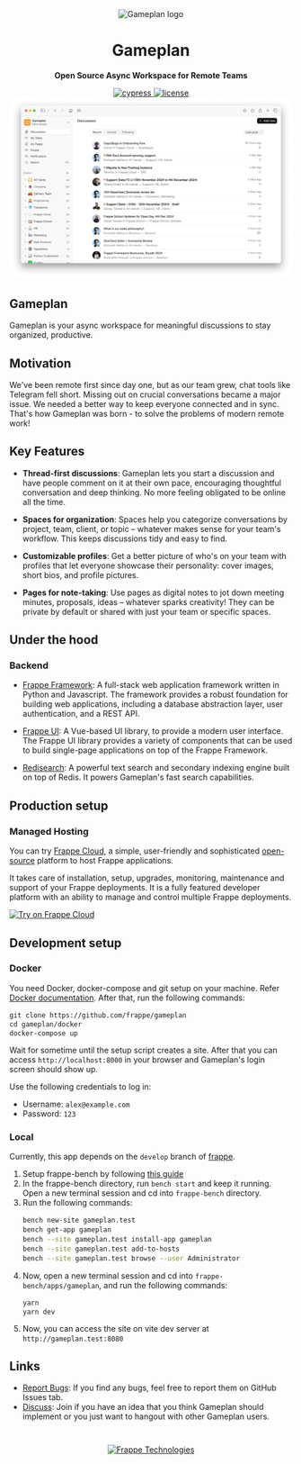 <div align="center" markdown="1">

<img src="./frontend/public/gameplan-logo.svg" alt="Gameplan logo" width="100" />
<h1>Gameplan</h1>

**Open Source Async Workspace for Remote Teams**

<a href="https://dashboard.cypress.io/projects/y2q697/runs">
    <img alt="cypress" src="https://img.shields.io/endpoint?url=https://dashboard.cypress.io/badge/simple/y2q697/main&style=flat&logo=cypress">
</a>
<a href="https://github.com/frappe/gameplan/blob/main/LICENSE">
    <img alt="license" src="https://img.shields.io/badge/license-AGPLv3-blue">
</a>

</div>

<div>
    <picture>
        <source media="(prefers-color-scheme: dark)" srcset=".github/assets/gameplan-hero-dark.png">
        <img width="1402" alt="Gameplan Homescreen Screenshot" src=".github/assets/gameplan-hero-light.png">
    </picture>
</div>

## Gameplan

Gameplan is your async workspace for meaningful discussions to stay organized, productive.

## Motivation
We've been remote first since day one, but as our team grew, chat tools like Telegram fell short. Missing out on crucial conversations became a major issue. We needed a better way to keep everyone connected and in sync. That's how Gameplan was born - to solve the problems of modern remote work!

## Key Features
- **Thread-first discussions**: Gameplan lets you start a discussion and have people comment on it at their own pace, encouraging thoughtful conversation and deep thinking. No more feeling obligated to be online all the time.

- **Spaces for organization**: Spaces help you categorize conversations by project, team, client, or topic – whatever makes sense for your team's workflow. This keeps discussions tidy and easy to find.

- **Customizable profiles**: Get a better picture of who's on your team with profiles that let everyone showcase their personality: cover images, short bios, and profile pictures.

- **Pages for note-taking**: Use pages as digital notes to jot down meeting minutes, proposals, ideas – whatever sparks creativity! They can be private by default or shared with just your team or specific spaces.

## Under the hood

### Backend
- [Frappe Framework](https://github.com/frappe/frappe): A full-stack web application framework written in Python and Javascript. The framework provides a robust foundation for building web applications, including a database abstraction layer, user authentication, and a REST API.

- [Frappe UI](https://github.com/frappe/frappe-ui): A Vue-based UI library, to provide a modern user interface. The Frappe UI library provides a variety of components that can be used to build single-page applications on top of the Frappe Framework.

- [Redisearch](https://github.com/RediSearch/RediSearch): A powerful text search and secondary indexing engine built on top of Redis. It powers Gameplan's fast search capabilities.

## Production setup
### Managed Hosting

You can try [Frappe Cloud](https://frappecloud.com), a simple, user-friendly and sophisticated [open-source](https://github.com/frappe/press) platform to host Frappe applications.

It takes care of installation, setup, upgrades, monitoring, maintenance and support of your Frappe deployments. It is a fully featured developer platform with an ability to manage and control multiple Frappe deployments.

<div>
	<a href="https://frappecloud.com/gameplan/signup" target="_blank">
		<picture>
			<source media="(prefers-color-scheme: dark)" srcset="https://frappe.io/files/try-on-fc-white.png">
			<img src="https://frappe.io/files/try-on-fc-black.png" alt="Try on Frappe Cloud" height="28" />
		</picture>
	</a>
</div>

## Development setup
### Docker
You need Docker, docker-compose and git setup on your machine. Refer [Docker documentation](https://docs.docker.com/). After that, run the following commands:
```
git clone https://github.com/frappe/gameplan
cd gameplan/docker
docker-compose up
```

Wait for sometime until the setup script creates a site. After that you can
access `http://localhost:8000` in your browser and Gameplan's login screen
should show up.

Use the following credentials to log in:

- Username: `alex@example.com`
- Password: `123`

### Local

Currently, this app depends on the `develop` branch of [frappe](https://github.com/frappe/frappe).

1. Setup frappe-bench by following [this guide](https://frappeframework.com/docs/v14/user/en/installation)
1. In the frappe-bench directory, run `bench start` and keep it running. Open a new terminal session and cd into `frappe-bench` directory.
1. Run the following commands:
    ```sh
    bench new-site gameplan.test
    bench get-app gameplan
    bench --site gameplan.test install-app gameplan
    bench --site gameplan.test add-to-hosts
    bench --site gameplan.test browse --user Administrator
    ```
 1. Now, open a new terminal session and cd into `frappe-bench/apps/gameplan`, and run the following commands:
    ```
    yarn
    yarn dev
    ```
 1. Now, you can access the site on vite dev server at `http://gameplan.test:8080`

## Links

- [Report Bugs](https://github.com/frappe/gameplan/issues): If you find any bugs, feel free to report them on GitHub Issues tab.
- [Discuss](https://github.com/frappe/gameplan/discussions): Join if you have an idea that you think Gameplan should implement or you just want to hangout with other Gameplan users.

<h2></h2>
<div align="center" style="padding-top: 0.75rem;">
	<a href="https://frappe.io" target="_blank">
		<picture>
			<source media="(prefers-color-scheme: dark)" srcset="https://frappe.io/files/Frappe-white.png">
			<img src="https://frappe.io/files/Frappe-black.png" alt="Frappe Technologies" height="28"/>
		</picture>
	</a>
</div>
